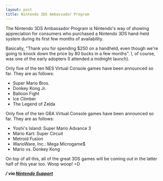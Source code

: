 ```yaml
---
layout: post
title: Nintendo 3DS Ambassador Program
---
```


The Nintendo 3DS Ambassador Program is Nintendo's way of showing appreciation for consumers who purchased a Nintendo 3DS hand-held system during its first few months of availability.

Basically, "Thank you for spending $250 on a handheld, even though we're going to knock down the price by 80 bucks in a few months". I, of course, was one of the early adopters (I attended a midnight launch).

Only five of the ten NES Virtual Console games have been announced so far. They are as follows:

<ul>
<li>Super Mario Bros.</li>
<li>Donkey Kong Jr.</li>
<li>Balloon Fight</li>
<li>Ice Climber</li>
<li>The Legend of Zelda</li>
</ul>

Only five of the ten GBA Virtual Console games have been announced so far. They are as follows:

<ul>
<li>Yoshi's Island: Super Mario Advance 3</li>
<li>Mario Kart: Super Circuit</li>
<li>Metroid Fusion</li>
<li>WarioWare, Inc.: Mega Microgame$</li>
<li>Mario vs. Donkey Kong</li>
</ul>

On top of all this, all of the great 3DS games will be coming out in the latter half of this year too. Woop woop! =D

<em><strong>/ via <a href="http://www.nintendo.com/consumer/systems/3ds/en_na/3dsambassador.jsp">Nintendo Support</a></strong></em>